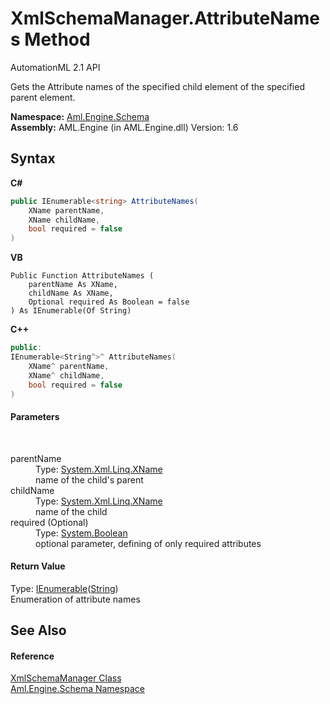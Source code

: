 # XmlSchemaManager.AttributeNames Method 
AutomationML 2.1 API 

Gets the Attribute names of the specified child element of the specified parent element.

**Namespace:**&nbsp;<a href="N_Aml_Engine_Schema">Aml.Engine.Schema</a><br />**Assembly:**&nbsp;AML.Engine (in AML.Engine.dll) Version: 1.6

## Syntax

**C#**<br />
``` C#
public IEnumerable<string> AttributeNames(
	XName parentName,
	XName childName,
	bool required = false
)
```

**VB**<br />
``` VB
Public Function AttributeNames ( 
	parentName As XName,
	childName As XName,
	Optional required As Boolean = false
) As IEnumerable(Of String)
```

**C++**<br />
``` C++
public:
IEnumerable<String^>^ AttributeNames(
	XName^ parentName, 
	XName^ childName, 
	bool required = false
)
```


#### Parameters
&nbsp;<dl><dt>parentName</dt><dd>Type: <a href="https://docs.microsoft.com/dotnet/api/system.xml.linq.xname" target="_parent" rel="noopener noreferrer">System.Xml.Linq.XName</a><br />name of the child's parent</dd><dt>childName</dt><dd>Type: <a href="https://docs.microsoft.com/dotnet/api/system.xml.linq.xname" target="_parent" rel="noopener noreferrer">System.Xml.Linq.XName</a><br />name of the child</dd><dt>required (Optional)</dt><dd>Type: <a href="https://docs.microsoft.com/dotnet/api/system.boolean" target="_parent" rel="noopener noreferrer">System.Boolean</a><br />optional parameter, defining of only required attributes</dd></dl>

#### Return Value
Type: <a href="https://docs.microsoft.com/dotnet/api/system.collections.generic.ienumerable-1" target="_parent" rel="noopener noreferrer">IEnumerable</a>(<a href="https://docs.microsoft.com/dotnet/api/system.string" target="_parent" rel="noopener noreferrer">String</a>)<br />Enumeration of attribute names

## See Also


#### Reference
<a href="T_Aml_Engine_Schema_XmlSchemaManager">XmlSchemaManager Class</a><br /><a href="N_Aml_Engine_Schema">Aml.Engine.Schema Namespace</a><br />